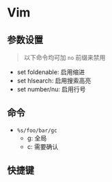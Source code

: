 Vim 
======


参数设置
----

> 以下命令均可加 `no` 前缀来禁用

- set foldenable: 启用缩进
- set hlsearch: 启用搜索高亮
- set number/nu: 启用行号

命令
----

- `%s/foo/bar/gc`
    - g: 全局
    - c: 需要确认



快捷键
-----
